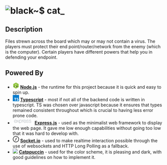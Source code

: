 # ![black~$ cat_](https://user-images.githubusercontent.com/108963625/215630864-7a34e28f-785c-4325-bf3e-dd1a779cf310.png)


## Description

Files strewn across the board which may or may not contain a virus. The players must protect their end point/router/network from the enemy (which is the computer). Certain players have different powers that help you in defending your endpoint.

## Powered By

- <img src="dev/img/node.png" width="20" height="20"> [**Node.js**](https://github.com/nodejs/node) - the runtime for this project because it is quick and easy to spin up.
- <img src="dev/img/typeScript.svg" width="20" height="20"> [**Typescript**](https://github.com/microsoft/TypeScript) - most if not all of the backend code is written in typescript. TS was chosen over javascript because it ensures that types remained consistent throughout which is crucial to having less error prone code.
- <img src="dev/img/express.png" height="20"> [**Express.js**](https://github.com/expressjs/express) - used as the minimalist web framework to display the web page. It gave me low enough capabilities without going too low that it was hard to develop with.
- <img src="dev/img/socketIO.svg" height="20"> [**Socket.io**](https://github.com/socketio/socket.io) - used to make realtime interaction possible through the use of websockets and HTTP Long Polling as a fallback.
- <img src="https://raw.githubusercontent.com/catppuccin/catppuccin/main/assets/logos/exports/1544x1544_circle.png" height="20"> [**Catppuccin**](https://github.com/catppuccin/catppuccin) - used for the color scheme, it is pleasing and dark, with good guidelines on how to implement it.
